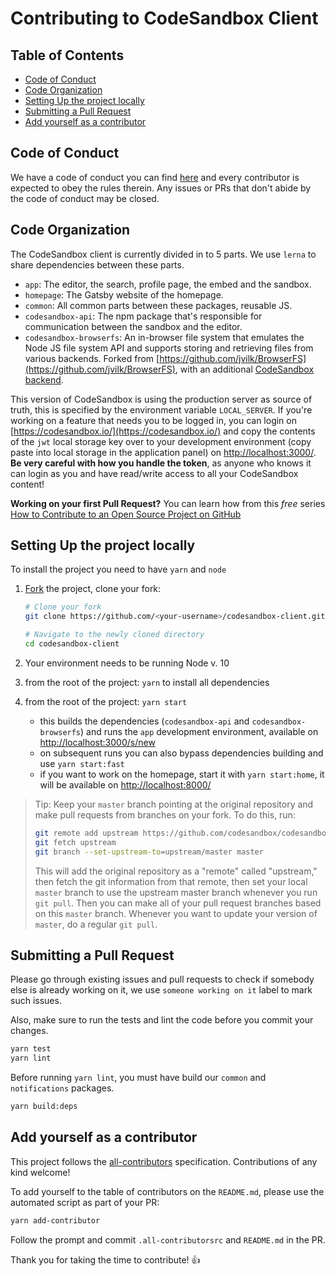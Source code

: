# Contributing to CodeSandbox Client

## Table of Contents

- [Code of Conduct](#code-of-conduct)
- [Code Organization](#code-organization)
- [Setting Up the project locally](#setting-up-the-project-locally)
- [Submitting a Pull Request](#submitting-a-pull-request)
- [Add yourself as a contributor](#add-yourself-as-a-contributor)

## Code of Conduct

We have a code of conduct you can find [here](./CODE_OF_CONDUCT.md) and every contributor is expected to obey the rules therein. Any issues or PRs that don't abide by the code of conduct may be closed.

## Code Organization

The CodeSandbox client is currently divided in to 5 parts. We use `lerna` to share dependencies between these parts.

- `app`: The editor, the search, profile page, the embed and the sandbox.
- `homepage`: The Gatsby website of the homepage.
- `common`: All common parts between these packages, reusable JS.
- `codesandbox-api`: The npm package that's responsible for communication between the sandbox and the editor.
- `codesandbox-browserfs`: An in-browser file system that emulates the Node JS file system API and supports storing and retrieving files from various backends. Forked from [https://github.com/jvilk/BrowserFS](https://github.com/jvilk/BrowserFS), with an additional [CodeSandbox backend](https://github.com/codesandbox/codesandbox-client/blob/master/standalone-packages/codesandbox-browserfs/src/backend/CodeSandboxFS.ts).

This version of CodeSandbox is using the production server as source of truth, this is specified by the environment variable `LOCAL_SERVER`. If you're working on a feature that needs you to be logged in, you can login on [https://codesandbox.io/](https://codesandbox.io/) and copy the contents of the `jwt` local storage key over to your development environment (copy paste into local storage in the application panel) on [http://localhost:3000/](http://localhost:3000/). **Be very careful with how you handle the token**, as anyone who knows it can login as you and have read/write access to all your CodeSandbox content!

**Working on your first Pull Request?** You can learn how from this _free_ series [How to Contribute to an Open Source Project on GitHub](https://egghead.io/series/how-to-contribute-to-an-open-source-project-on-github)

## Setting Up the project locally

To install the project you need to have `yarn` and `node`

1.  [Fork](https://help.github.com/articles/fork-a-repo/) the project, clone your fork:

    ```sh
    # Clone your fork
    git clone https://github.com/<your-username>/codesandbox-client.git

    # Navigate to the newly cloned directory
    cd codesandbox-client
    ```

2.  Your environment needs to be running Node v. 10
3.  from the root of the project: `yarn` to install all dependencies
4.  from the root of the project: `yarn start`
    - this builds the dependencies (`codesandbox-api` and `codesandbox-browserfs`) and runs the `app` development environment, available on [http://localhost:3000/s/new](http://localhost:3000/s/new)
    - on subsequent runs you can also bypass dependencies building and use `yarn start:fast`
    - if you want to work on the homepage, start it with `yarn start:home`, it will be available on [http://localhost:8000/](http://localhost:8000/)

> Tip: Keep your `master` branch pointing at the original repository and make
> pull requests from branches on your fork. To do this, run:
>
> ```sh
> git remote add upstream https://github.com/codesandbox/codesandbox-client.git
> git fetch upstream
> git branch --set-upstream-to=upstream/master master
> ```
>
> This will add the original repository as a "remote" called "upstream,"
> then fetch the git information from that remote, then set your local `master`
> branch to use the upstream master branch whenever you run `git pull`.
> Then you can make all of your pull request branches based on this `master`
> branch. Whenever you want to update your version of `master`, do a regular
> `git pull`.

## Submitting a Pull Request

Please go through existing issues and pull requests to check if somebody else is already working on it, we use `someone working on it` label to mark such issues.

Also, make sure to run the tests and lint the code before you commit your changes.

```sh
yarn test
yarn lint
```

Before running `yarn lint`, you must have build our `common` and `notifications` packages.

```sh
yarn build:deps
```

## Add yourself as a contributor

This project follows the [all-contributors](https://github.com/all-contributors/all-contributors) specification. Contributions of any kind welcome!

To add yourself to the table of contributors on the `README.md`, please use the
automated script as part of your PR:

```sh
yarn add-contributor
```

Follow the prompt and commit `.all-contributorsrc` and `README.md` in the PR.

Thank you for taking the time to contribute! :+1:
